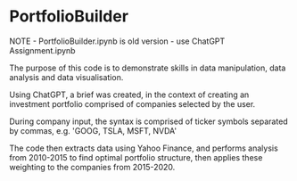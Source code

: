 # PortfolioBuilder

NOTE - PortfolioBuilder.ipynb is old version - use ChatGPT Assignment.ipynb

The purpose of this code is to demonstrate skills in data manipulation,
data analysis and data visualisation.

Using ChatGPT, a brief was created, in the context of creating an investment
portfolio comprised of companies selected by the user.

During company input, the syntax is comprised of ticker symbols separated by commas,
e.g. 'GOOG, TSLA, MSFT, NVDA'

The code then extracts data using Yahoo Finance, and performs analysis from 2010-2015
to find optimal portfolio structure, then applies these weighting to the companies
from 2015-2020.